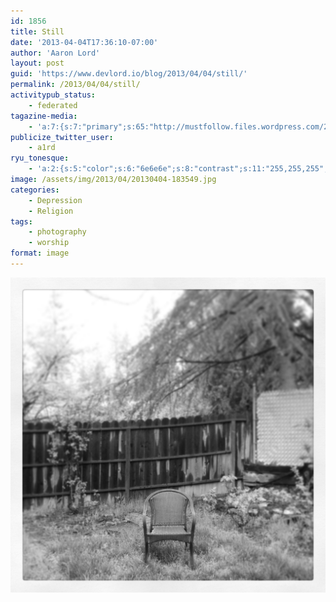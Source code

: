 ```yaml
---
id: 1856
title: Still
date: '2013-04-04T17:36:10-07:00'
author: 'Aaron Lord'
layout: post
guid: 'https://www.devlord.io/blog/2013/04/04/still/'
permalink: /2013/04/04/still/
activitypub_status:
    - federated
tagazine-media:
    - 'a:7:{s:7:"primary";s:65:"http://mustfollow.files.wordpress.com/2013/04/20130404-183549.jpg";s:6:"images";a:1:{s:65:"http://mustfollow.files.wordpress.com/2013/04/20130404-183549.jpg";a:6:{s:8:"file_url";s:65:"http://mustfollow.files.wordpress.com/2013/04/20130404-183549.jpg";s:5:"width";i:2448;s:6:"height";i:2448;s:4:"type";s:5:"image";s:4:"area";i:5992704;s:9:"file_path";b:0;}}s:6:"videos";a:0:{}s:11:"image_count";i:1;s:6:"author";s:8:"28099389";s:7:"blog_id";s:8:"28571045";s:9:"mod_stamp";s:19:"2013-04-05 01:36:11";}'
publicize_twitter_user:
    - a1rd
ryu_tonesque:
    - 'a:2:{s:5:"color";s:6:"6e6e6e";s:8:"contrast";s:11:"255,255,255";}'
image: /assets/img/2013/04/20130404-183549.jpg
categories:
    - Depression
    - Religion
tags:
    - photography
    - worship
format: image
---
```


<a href="/assets/img/2013/04/20130404-183549.jpg"><img class="alignnone size-full" alt="20130404-183549.jpg" src="/assets/img/2013/04/20130404-183549.jpg" /></a>